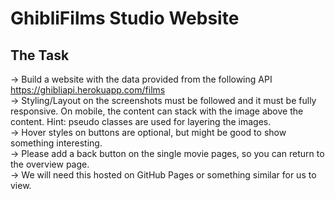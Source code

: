 # GhibliFilms Studio Website
 
## The Task
→ Build a website with the data provided from the following API https://ghibliapi.herokuapp.com/films <br>
→ Styling/Layout on the screenshots must be followed and it must be fully responsive. On mobile, the content can stack with the image above the content. Hint: pseudo classes are used for layering the images.<br>
→ Hover styles on buttons are optional, but might be good to show something interesting.<br>
→ Please add a back button on the single movie pages, so you can return to the overview page.<br>
→ We will need this hosted on GitHub Pages or something similar for us to view.<br>
